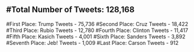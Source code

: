 #Total Number of Tweets: 128,168 
---
#First Place: Trump Tweets - 75,736
#Second Place: Cruz Tweets - 18,422
#Third Place: Rubio Tweets - 12,780
#Fourth Place: Clinton Tweets - 11,417
#Fifth Place: Kasich Tweets - 4,001
#Sixth Place: Sanders Tweets - 3,892
#Seventh Place: Jeb! Tweets - 1,009
#Last Place: Carson Tweets - 912
